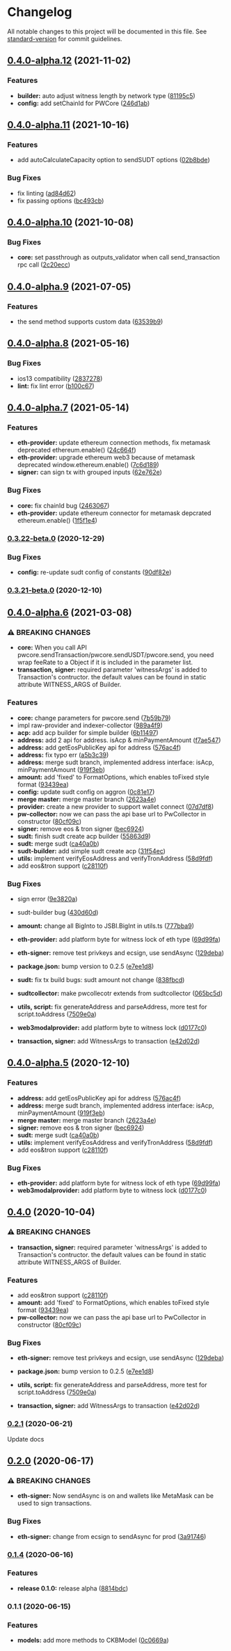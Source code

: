 # Changelog

All notable changes to this project will be documented in this file. See [standard-version](https://github.com/conventional-changelog/standard-version) for commit guidelines.

## [0.4.0-alpha.12](https://github.com/lay2dev/pw-core/compare/v0.4.0-alpha.11...v0.4.0-alpha.12) (2021-11-02)


### Features

* **builder:** auto adjust witness length by network type ([81195c5](https://github.com/lay2dev/pw-core/commit/81195c55b48a34aa103464d40ee22548d649aecf))
* **config:** add setChainId for PWCore ([246d1ab](https://github.com/lay2dev/pw-core/commit/246d1ab640530a596d4edbacfdbd1a2fdb75b511))

## [0.4.0-alpha.11](https://github.com/lay2dev/pw-core/compare/v0.4.0-alpha.10...v0.4.0-alpha.11) (2021-10-16)


### Features

* add autoCalculateCapacity option to sendSUDT options ([02b8bde](https://github.com/lay2dev/pw-core/commit/02b8bdefb0a5ce9e9f98688a085014da64cfc83a))


### Bug Fixes

* fix linting ([ad84d62](https://github.com/lay2dev/pw-core/commit/ad84d62d373a46a9ec873b770a8e01ffa121651b))
* fix passing options ([bc493cb](https://github.com/lay2dev/pw-core/commit/bc493cb6b7bff7489afe6fcda71c3c03e7985b96))

## [0.4.0-alpha.10](https://github.com/lay2dev/pw-core/compare/v0.4.0-alpha.9...v0.4.0-alpha.10) (2021-10-08)


### Bug Fixes

* **core:** set passthrough as outputs_validator when call send_transaction rpc call ([2c20ecc](https://github.com/lay2dev/pw-core/commit/2c20ecc396326da011ce3749669a4cb729be6873))

## [0.4.0-alpha.9](https://github.com/lay2dev/pw-core/compare/v0.4.0-alpha.8...v0.4.0-alpha.9) (2021-07-05)


### Features

* the send method supports custom data ([63539b9](https://github.com/lay2dev/pw-core/commit/63539b95960933a913fb4c24f06ac1bfccd63a80))

## [0.4.0-alpha.8](https://github.com/lay2dev/pw-core/compare/v0.4.0-alpha.7...v0.4.0-alpha.8) (2021-05-16)


### Bug Fixes

* ios13 compatibility ([2837278](https://github.com/lay2dev/pw-core/commit/28372789d091653606684793264e05ddaa991057))
* **lint:** fix lint error ([b100c67](https://github.com/lay2dev/pw-core/commit/b100c67c921e98b7b6c72af16c3849a532000b44))

## [0.4.0-alpha.7](https://github.com/lay2dev/pw-core/compare/v0.4.0-alpha.6...v0.4.0-alpha.7) (2021-05-14)


### Features

* **eth-provider:** update ethereum connection methods, fix metamask deprecated ethereum.enable() ([24c664f](https://github.com/lay2dev/pw-core/commit/24c664fea9436dd245d8694d5abfa5baa65f8cf3))
* **eth-provider:** upgrade ethereum web3 because of metamask deprecated window.ethereum.enable() ([7c6d189](https://github.com/lay2dev/pw-core/commit/7c6d1897d323ac2fb8d9ad83c12dc863d40de37e))
* **signer:** can sign tx with grouped inputs ([62e762e](https://github.com/lay2dev/pw-core/commit/62e762e0e57fd15dd2f400ba852a1b9f2433ea37))


### Bug Fixes

* **core:** fix chainId bug ([2463067](https://github.com/lay2dev/pw-core/commit/24630678701ba3fee129baa01c9ddfae436b8a44))
* **eth-provider:** update ethereum connector for metamask depcrated ethereum.enable() ([1f5f1e4](https://github.com/lay2dev/pw-core/commit/1f5f1e424d134de5d38457ec88b5bc6969f88796))

### [0.3.22-beta.0](https://github.com/lay2dev/pw-core/compare/v0.3.21-beta.0...v0.3.22-beta.0) (2020-12-29)


### Bug Fixes

* **config:** re-update sudt config of constants ([90df82e](https://github.com/lay2dev/pw-core/commit/90df82e1b1e8875086c54ad6125442eaca5ae880))

### [0.3.21-beta.0](https://github.com/lay2dev/pw-core/compare/v0.2.2...v0.3.21-beta.0) (2020-12-10)

## [0.4.0-alpha.6](https://github.com/lay2dev/pw-core/compare/v0.2.2...v0.4.0-alpha.6) (2021-03-08)

### ⚠ BREAKING CHANGES

- **core:** When you call API pwcore.sendTransaction/pwcore.sendUSDT/pwcore.send, you need wrap
  feeRate to a Object if it is included in the parameter list.
- **transaction, signer:** required parameter 'witnessArgs' is added to Transaction's contructor. the default
  values can be found in static attribute WITNESS_ARGS of Builder.

### Features

- **core:** change parameters for pwcore.send ([7b59b79](https://github.com/lay2dev/pw-core/commit/7b59b79959fa5a128b8aebe3d140e5fa70f879bf))
- impl raw-provider and indexer-collector ([989a4f9](https://github.com/lay2dev/pw-core/commit/989a4f973a65c4202b625dd69d1ed1a4502673a2))
- **acp:** add acp builder for simple builder ([6b11497](https://github.com/lay2dev/pw-core/commit/6b1149746c9e0e6b30049da1ae76c410dc83b3ab))
- **address:** add 2 api for address. isAcp & minPaymentAmount ([f7ae547](https://github.com/lay2dev/pw-core/commit/f7ae547f92f58b797c269a77b4bf0b8f49c96807))
- **address:** add getEosPublicKey api for address ([576ac4f](https://github.com/lay2dev/pw-core/commit/576ac4ffe641eddb2ea6b9cd1a0baa1cfeffacde))
- **address:** fix typo err ([a5b3c39](https://github.com/lay2dev/pw-core/commit/a5b3c39f02a2e8030294b568013b1f1e073799ad))
- **address:** merge sudt branch, implemented address interface: isAcp, minPaymentAmount ([919f3eb](https://github.com/lay2dev/pw-core/commit/919f3ebdc45c9e3189c8655158fe16eb02a4f764))
- **amount:** add 'fixed' to FormatOptions, which enables toFixed style format ([93439ea](https://github.com/lay2dev/pw-core/commit/93439ea31ea3b0656b0e8c93add33047fcf88b81))
- **config:** update sudt config on aggron ([0c81e17](https://github.com/lay2dev/pw-core/commit/0c81e179c39a17b8d0ef2bdcb1e6af1612063102))
- **merge master:** merge master branch ([2623a4e](https://github.com/lay2dev/pw-core/commit/2623a4ee8e097ddf1201888f7671d8f538337290))
- **provider:** create a new provider to support wallet connect ([07d7df8](https://github.com/lay2dev/pw-core/commit/07d7df8665f273f89709b0279ee53478c5b0ef79))
- **pw-collector:** now we can pass the api base url to PwCollector in constructor ([80cf09c](https://github.com/lay2dev/pw-core/commit/80cf09c5a5b0f1b22468b35143bcc16ce942af96))
- **signer:** remove eos & tron signer ([bec6924](https://github.com/lay2dev/pw-core/commit/bec69247686f45078f60a968264619c696b9744a))
- **sudt:** finish sudt create acp builder ([55863d9](https://github.com/lay2dev/pw-core/commit/55863d9b10bcacd039722afc9090e6668a12e136))
- **sudt:** merge sudt ([ca40a0b](https://github.com/lay2dev/pw-core/commit/ca40a0b22cf96a8911386a07a8d6726bf587277a))
- **sudt-builder:** add simple sudt create acp ([31f54ec](https://github.com/lay2dev/pw-core/commit/31f54ec459052dab6765466078bc04aa259c783b))
- **utils:** implement verifyEosAddress and verifyTronAddress ([58d9fdf](https://github.com/lay2dev/pw-core/commit/58d9fdf9c056013de1acb907eef83bdab6b815e6))
- add eos&tron support ([c28110f](https://github.com/lay2dev/pw-core/commit/c28110ff1e3bd44b7672ef2c984a892ae7447f84))

### Bug Fixes

- sign error ([9e3820a](https://github.com/lay2dev/pw-core/commit/9e3820a5a60f1ddcfbc79b75404c62425eb4b6a5))
- sudt-builder bug ([430d60d](https://github.com/lay2dev/pw-core/commit/430d60d40b15ad23c66675f702f2d9547963bd0e))
- **amount:** change all BigInto to JSBI.BigInt in utils.ts ([777bba9](https://github.com/lay2dev/pw-core/commit/777bba9db6daeb4ad3501e8a7beb627333f73a1e))
- **eth-provider:** add platform byte for witness lock of eth type ([69d99fa](https://github.com/lay2dev/pw-core/commit/69d99faeb89b846aabcd83cac057ac871a6d4e38))
- **eth-signer:** remove test privkeys and ecsign, use sendAsync ([129deba](https://github.com/lay2dev/pw-core/commit/129deba2f1c2ad31df4910b24cfdb11f4e752b11))
- **package.json:** bump version to 0.2.5 ([e7ee1d8](https://github.com/lay2dev/pw-core/commit/e7ee1d86bec850ca198664395e0c3cdc28f6b6eb))
- **sudt:** fix tx build bugs: sudt amount not change ([838fbcd](https://github.com/lay2dev/pw-core/commit/838fbcd1f862b8ac5fcd1d8ab9e8d0d598fdbc37))
- **sudtcollector:** make pwcollecotr extends from sudtcollector ([065bc5d](https://github.com/lay2dev/pw-core/commit/065bc5d897052b9961325bbf9b56497b1cf6f87b))
- **utils, script:** fix generateAddress and parseAddress, more test for script.toAddress ([7509e0a](https://github.com/lay2dev/pw-core/commit/7509e0a155f59094ea6f1c63b5c0275851cee93c))
- **web3modalprovider:** add platform byte to witness lock ([d0177c0](https://github.com/lay2dev/pw-core/commit/d0177c0b67c03320e224c7b0380eed51a3940e08))

- **transaction, signer:** add WitnessArgs to transaction ([e42d02d](https://github.com/lay2dev/pw-core/commit/e42d02d25c8d605b318ce28147acbb82bb33a1d6))

## [0.4.0-alpha.5](https://github.com/lay2dev/pw-core/compare/v0.4.0-beta.0...v0.4.0-alpha.5) (2020-12-10)

### Features

- **address:** add getEosPublicKey api for address ([576ac4f](https://github.com/lay2dev/pw-core/commit/576ac4ffe641eddb2ea6b9cd1a0baa1cfeffacde))
- **address:** merge sudt branch, implemented address interface: isAcp, minPaymentAmount ([919f3eb](https://github.com/lay2dev/pw-core/commit/919f3ebdc45c9e3189c8655158fe16eb02a4f764))
- **merge master:** merge master branch ([2623a4e](https://github.com/lay2dev/pw-core/commit/2623a4ee8e097ddf1201888f7671d8f538337290))
- **signer:** remove eos & tron signer ([bec6924](https://github.com/lay2dev/pw-core/commit/bec69247686f45078f60a968264619c696b9744a))
- **sudt:** merge sudt ([ca40a0b](https://github.com/lay2dev/pw-core/commit/ca40a0b22cf96a8911386a07a8d6726bf587277a))
- **utils:** implement verifyEosAddress and verifyTronAddress ([58d9fdf](https://github.com/lay2dev/pw-core/commit/58d9fdf9c056013de1acb907eef83bdab6b815e6))
- add eos&tron support ([c28110f](https://github.com/lay2dev/pw-core/commit/c28110ff1e3bd44b7672ef2c984a892ae7447f84))

### Bug Fixes

- **eth-provider:** add platform byte for witness lock of eth type ([69d99fa](https://github.com/lay2dev/pw-core/commit/69d99faeb89b846aabcd83cac057ac871a6d4e38))
- **web3modalprovider:** add platform byte to witness lock ([d0177c0](https://github.com/lay2dev/pw-core/commit/d0177c0b67c03320e224c7b0380eed51a3940e08))

## [0.4.0](https://github.com/lay2dev/pw-core/compare/v0.2.2...v0.4.0) (2020-10-04)

### ⚠ BREAKING CHANGES

- **transaction, signer:** required parameter 'witnessArgs' is added to Transaction's contructor. the default
  values can be found in static attribute WITNESS_ARGS of Builder.

### Features

- add eos&tron support ([c28110f](https://github.com/lay2dev/pw-core/commit/c28110ff1e3bd44b7672ef2c984a892ae7447f84))
- **amount:** add 'fixed' to FormatOptions, which enables toFixed style format ([93439ea](https://github.com/lay2dev/pw-core/commit/93439ea31ea3b0656b0e8c93add33047fcf88b81))
- **pw-collector:** now we can pass the api base url to PwCollector in constructor ([80cf09c](https://github.com/lay2dev/pw-core/commit/80cf09c5a5b0f1b22468b35143bcc16ce942af96))

### Bug Fixes

- **eth-signer:** remove test privkeys and ecsign, use sendAsync ([129deba](https://github.com/lay2dev/pw-core/commit/129deba2f1c2ad31df4910b24cfdb11f4e752b11))
- **package.json:** bump version to 0.2.5 ([e7ee1d8](https://github.com/lay2dev/pw-core/commit/e7ee1d86bec850ca198664395e0c3cdc28f6b6eb))
- **utils, script:** fix generateAddress and parseAddress, more test for script.toAddress ([7509e0a](https://github.com/lay2dev/pw-core/commit/7509e0a155f59094ea6f1c63b5c0275851cee93c))

- **transaction, signer:** add WitnessArgs to transaction ([e42d02d](https://github.com/lay2dev/pw-core/commit/e42d02d25c8d605b318ce28147acbb82bb33a1d6))

### [0.2.1](https://github.com/lay2dev/pw-core/compare/v0.2.0...v0.2.1) (2020-06-21)

Update docs

## [0.2.0](https://github.com/lay2dev/pw-core/compare/v0.1.4...v0.2.0) (2020-06-17)

### ⚠ BREAKING CHANGES

- **eth-signer:** Now sendAsync is on and wallets like MetaMask can be used to sign transactions.

### Bug Fixes

- **eth-signer:** change from ecsign to sendAsync for prod ([3a91746](https://github.com/lay2dev/pw-core/commit/3a917469d3b8594ac64446ab912af700ea6ec960))

### [0.1.4](https://github.com/lay2dev/pw-core/compare/v0.1.1...v0.1.4) (2020-06-16)

### Features

- **release 0.1.0:** release alpha ([8814bdc](https://github.com/lay2dev/pw-core/commit/8814bdc4f33b3966c539cce632d34339ff6ddca7))

### 0.1.1 (2020-06-15)

### Features

- **models:** add more methods to CKBModel ([0c0669a](https://github.com/lay2dev/ckb-pw-core/commit/0c0669a15fd41027c943fd6caae0b7d1b89d7065))
